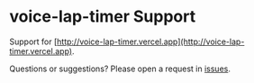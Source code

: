 # voice-lap-timer Support
Support for [http://voice-lap-timer.vercel.app](http://voice-lap-timer.vercel.app).

Questions or suggestions? Please open a request in [issues](issues).

